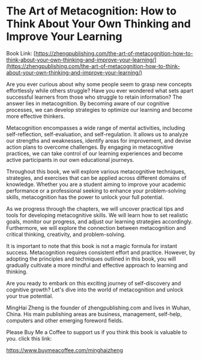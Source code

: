 # The Art of Metacognition: How to Think About Your Own Thinking and Improve Your Learning

Book Link: [https://zhengpublishing.com/the-art-of-metacognition-how-to-think-about-your-own-thinking-and-improve-your-learning/](https://zhengpublishing.com/the-art-of-metacognition-how-to-think-about-your-own-thinking-and-improve-your-learning/)

Are you ever curious about why some people seem to grasp new concepts effortlessly while others struggle? Have you ever wondered what sets apart successful learners from those who struggle to retain information? The answer lies in metacognition. By becoming aware of our cognitive processes, we can develop strategies to optimize our learning and become more effective thinkers.

Metacognition encompasses a wide range of mental activities, including self-reflection, self-evaluation, and self-regulation. It allows us to analyze our strengths and weaknesses, identify areas for improvement, and devise action plans to overcome challenges. By engaging in metacognitive practices, we can take control of our learning experiences and become active participants in our own educational journeys.

Throughout this book, we will explore various metacognitive techniques, strategies, and exercises that can be applied across different domains of knowledge. Whether you are a student aiming to improve your academic performance or a professional seeking to enhance your problem-solving skills, metacognition has the power to unlock your full potential.

As we progress through the chapters, we will uncover practical tips and tools for developing metacognitive skills. We will learn how to set realistic goals, monitor our progress, and adjust our learning strategies accordingly. Furthermore, we will explore the connection between metacognition and critical thinking, creativity, and problem-solving.

It is important to note that this book is not a magic formula for instant success. Metacognition requires consistent effort and practice. However, by adopting the principles and techniques outlined in this book, you will gradually cultivate a more mindful and effective approach to learning and thinking.

Are you ready to embark on this exciting journey of self-discovery and cognitive growth? Let's dive into the world of metacognition and unlock your true potential.

MingHai Zheng is the founder of zhengpublishing.com and lives in Wuhan, China. His main publishing areas are business, management, self-help, computers and other emerging foreword fields.

Please Buy Me a Coffee to support us if you think this book is valuable to you. click this link:

https://www.buymeacoffee.com/minghaizheng
